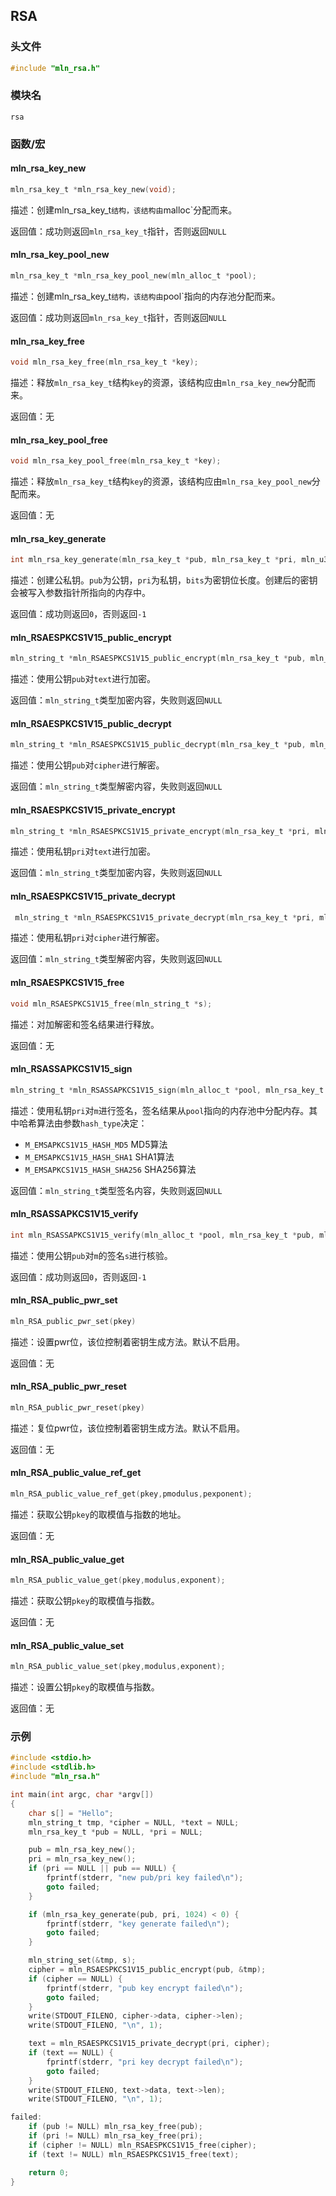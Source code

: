 ## RSA



### 头文件

```c
#include "mln_rsa.h"
```



### 模块名

`rsa`



### 函数/宏



#### mln_rsa_key_new

```c
mln_rsa_key_t *mln_rsa_key_new(void);
```

描述：创建mln_rsa_key_t`结构，该结构由`malloc`分配而来。

返回值：成功则返回`mln_rsa_key_t`指针，否则返回`NULL`



#### mln_rsa_key_pool_new

```c
mln_rsa_key_t *mln_rsa_key_pool_new(mln_alloc_t *pool);
```

描述：创建mln_rsa_key_t`结构，该结构由`pool`指向的内存池分配而来。

返回值：成功则返回`mln_rsa_key_t`指针，否则返回`NULL`



#### mln_rsa_key_free

```c
void mln_rsa_key_free(mln_rsa_key_t *key);
```

描述：释放`mln_rsa_key_t`结构`key`的资源，该结构应由`mln_rsa_key_new`分配而来。

返回值：无



#### mln_rsa_key_pool_free

```c
void mln_rsa_key_pool_free(mln_rsa_key_t *key);
```

描述：释放`mln_rsa_key_t`结构`key`的资源，该结构应由`mln_rsa_key_pool_new`分配而来。

返回值：无



#### mln_rsa_key_generate

```c
int mln_rsa_key_generate(mln_rsa_key_t *pub, mln_rsa_key_t *pri, mln_u32_t bits);
```

描述：创建公私钥。`pub`为公钥，`pri`为私钥，`bits`为密钥位长度。创建后的密钥会被写入参数指针所指向的内存中。

返回值：成功则返回`0`，否则返回`-1`



#### mln_RSAESPKCS1V15_public_encrypt

```c
mln_string_t *mln_RSAESPKCS1V15_public_encrypt(mln_rsa_key_t *pub, mln_string_t *text);
```

描述：使用公钥`pub`对`text`进行加密。

返回值：`mln_string_t`类型加密内容，失败则返回`NULL`



#### mln_RSAESPKCS1V15_public_decrypt

```c
mln_string_t *mln_RSAESPKCS1V15_public_decrypt(mln_rsa_key_t *pub, mln_string_t *cipher);
```

描述：使用公钥`pub`对`cipher`进行解密。

返回值：`mln_string_t`类型解密内容，失败则返回`NULL`



#### mln_RSAESPKCS1V15_private_encrypt

```c
mln_string_t *mln_RSAESPKCS1V15_private_encrypt(mln_rsa_key_t *pri, mln_string_t *text);
```

描述：使用私钥`pri`对`text`进行加密。

返回值：`mln_string_t`类型加密内容，失败则返回`NULL`



#### mln_RSAESPKCS1V15_private_decrypt

```c
 mln_string_t *mln_RSAESPKCS1V15_private_decrypt(mln_rsa_key_t *pri, mln_string_t *cipher);
```

描述：使用私钥`pri`对`cipher`进行解密。

返回值：`mln_string_t`类型解密内容，失败则返回`NULL`



#### mln_RSAESPKCS1V15_free

```c
void mln_RSAESPKCS1V15_free(mln_string_t *s);
```

描述：对加解密和签名结果进行释放。

返回值：无



#### mln_RSASSAPKCS1V15_sign

```c
mln_string_t *mln_RSASSAPKCS1V15_sign(mln_alloc_t *pool, mln_rsa_key_t *pri, mln_string_t *m, mln_u32_t hash_type);
```

描述：使用私钥`pri`对`m`进行签名，签名结果从`pool`指向的内存池中分配内存。其中哈希算法由参数`hash_type`决定：

- `M_EMSAPKCS1V15_HASH_MD5` MD5算法
- `M_EMSAPKCS1V15_HASH_SHA1` SHA1算法
- `M_EMSAPKCS1V15_HASH_SHA256` SHA256算法

返回值：`mln_string_t`类型签名内容，失败则返回`NULL`



#### mln_RSASSAPKCS1V15_verify

```c
int mln_RSASSAPKCS1V15_verify(mln_alloc_t *pool, mln_rsa_key_t *pub, mln_string_t *m, mln_string_t *s);
```

描述：使用公钥`pub`对`m`的签名`s`进行核验。

返回值：成功则返回`0`，否则返回`-1`



#### mln_RSA_public_pwr_set

```c
mln_RSA_public_pwr_set(pkey)
```

描述：设置pwr位，该位控制着密钥生成方法。默认不启用。

返回值：无



#### mln_RSA_public_pwr_reset

```c
mln_RSA_public_pwr_reset(pkey)
```

描述：复位pwr位，该位控制着密钥生成方法。默认不启用。

返回值：无



#### mln_RSA_public_value_ref_get

```c
mln_RSA_public_value_ref_get(pkey,pmodulus,pexponent);
```

描述：获取公钥`pkey`的取模值与指数的地址。

返回值：无



#### mln_RSA_public_value_get

```c
mln_RSA_public_value_get(pkey,modulus,exponent);
```

描述：获取公钥`pkey`的取模值与指数。

返回值：无



#### mln_RSA_public_value_set

```c
mln_RSA_public_value_set(pkey,modulus,exponent);
```

描述：设置公钥`pkey`的取模值与指数。

返回值：无



### 示例

```c
#include <stdio.h>
#include <stdlib.h>
#include "mln_rsa.h"

int main(int argc, char *argv[])
{
    char s[] = "Hello";
    mln_string_t tmp, *cipher = NULL, *text = NULL;
    mln_rsa_key_t *pub = NULL, *pri = NULL;

    pub = mln_rsa_key_new();
    pri = mln_rsa_key_new();
    if (pri == NULL || pub == NULL) {
        fprintf(stderr, "new pub/pri key failed\n");
        goto failed;
    }

    if (mln_rsa_key_generate(pub, pri, 1024) < 0) {
        fprintf(stderr, "key generate failed\n");
        goto failed;
    }

    mln_string_set(&tmp, s);
    cipher = mln_RSAESPKCS1V15_public_encrypt(pub, &tmp);
    if (cipher == NULL) {
        fprintf(stderr, "pub key encrypt failed\n");
        goto failed;
    }
    write(STDOUT_FILENO, cipher->data, cipher->len);
    write(STDOUT_FILENO, "\n", 1);

    text = mln_RSAESPKCS1V15_private_decrypt(pri, cipher);
    if (text == NULL) {
        fprintf(stderr, "pri key decrypt failed\n");
        goto failed;
    }
    write(STDOUT_FILENO, text->data, text->len);
    write(STDOUT_FILENO, "\n", 1);

failed:
    if (pub != NULL) mln_rsa_key_free(pub);
    if (pri != NULL) mln_rsa_key_free(pri);
    if (cipher != NULL) mln_RSAESPKCS1V15_free(cipher);
    if (text != NULL) mln_RSAESPKCS1V15_free(text);

    return 0;
}
```


